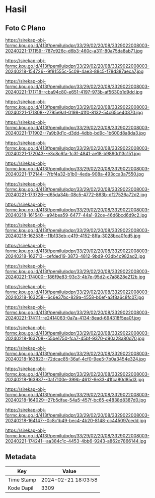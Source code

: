 # Hasil

## Foto C Plano

https://sirekap-obj-formc.kpu.go.id/413f/pemilu/pdpr/33/29/02/20/08/3329022008003-20240221-171159--787c926c-d6b3-460c-a311-80a75da8ab71.jpg

https://sirekap-obj-formc.kpu.go.id/413f/pemilu/pdpr/33/29/02/20/08/3329022008003-20240218-154726--9f81555c-5c09-4ae3-88c5-f78d387aeca7.jpg

https://sirekap-obj-formc.kpu.go.id/413f/pemilu/pdpr/33/29/02/20/08/3329022008003-20240221-171718--cba94c80-e651-4197-973b-af5630b1d9dd.jpg

https://sirekap-obj-formc.kpu.go.id/413f/pemilu/pdpr/33/29/02/20/08/3329022008003-20240221-171808--2795e9a1-0198-41f0-8132-54c65ce40370.jpg

https://sirekap-obj-formc.kpu.go.id/413f/pemilu/pdpr/33/29/02/20/08/3329022008003-20240221-171902--7a9b9d1c-d3dd-4dbb-bd9c-1b600d8a8da3.jpg

https://sirekap-obj-formc.kpu.go.id/413f/pemilu/pdpr/33/29/02/20/08/3329022008003-20240221-172043--e3c8c6fa-1c3f-4841-ae18-b9890d13c151.jpg

https://sirekap-obj-formc.kpu.go.id/413f/pemilu/pdpr/33/29/02/20/08/3329022008003-20240221-172144--7fbf4a32-b1b0-4eda-908a-493cca3a7550.jpg

https://sirekap-obj-formc.kpu.go.id/413f/pemilu/pdpr/33/29/02/20/08/3329022008003-20240221-173726--d65da34b-08c5-4772-863b-df27526a72d2.jpg

https://sirekap-obj-formc.kpu.go.id/413f/pemilu/pdpr/33/29/02/20/08/3329022008003-20240218-161540--a94bea59-6477-44a1-92ce-46d6bcd6d9c2.jpg

https://sirekap-obj-formc.kpu.go.id/413f/pemilu/pdpr/33/29/02/20/08/3329022008003-20240218-162538--11b133eb-c419-4152-8ffa-3028bca0fcd5.jpg

https://sirekap-obj-formc.kpu.go.id/413f/pemilu/pdpr/33/29/02/20/08/3329022008003-20240218-162713--cefded19-3873-4812-9bd9-03db4c982ad2.jpg

https://sirekap-obj-formc.kpu.go.id/413f/pemilu/pdpr/33/29/02/20/08/3329022008003-20240221-174000--186f9e83-93c3-4b7e-95d2-c7a8828e212b.jpg

https://sirekap-obj-formc.kpu.go.id/413f/pemilu/pdpr/33/29/02/20/08/3329022008003-20240218-163258--6c6e37bc-829a-4558-b0ef-a3f8a6c8fc07.jpg

https://sirekap-obj-formc.kpu.go.id/413f/pemilu/pdpr/33/29/02/20/08/3329022008003-20240221-174111--e2414063-0a7a-4134-8ead-694318f5ea0f.jpg

https://sirekap-obj-formc.kpu.go.id/413f/pemilu/pdpr/33/29/02/20/08/3329022008003-20240218-163708--55be1750-fca7-45bf-9370-d90a28a80d70.jpg

https://sirekap-obj-formc.kpu.go.id/413f/pemilu/pdpr/33/29/02/20/08/3329022008003-20240218-163823--72dcac85-36af-4cf0-9ee5-7b0a3454e324.jpg

https://sirekap-obj-formc.kpu.go.id/413f/pemilu/pdpr/33/29/02/20/08/3329022008003-20240218-163937--0af7100e-399b-4612-9e33-41fca80d85d3.jpg

https://sirekap-obj-formc.kpu.go.id/413f/pemilu/pdpr/33/29/02/20/08/3329022008003-20240218-164029--27b5dfae-54a5-457f-bc65-e4838d8387d0.jpg

https://sirekap-obj-formc.kpu.go.id/413f/pemilu/pdpr/33/29/02/20/08/3329022008003-20240218-164147--0c8c1b49-bec4-4b20-8148-cc445097cedd.jpg

https://sirekap-obj-formc.kpu.go.id/413f/pemilu/pdpr/33/29/02/20/08/3329022008003-20240221-174241--aa384c1c-4453-4bb6-9243-a862d7866144.jpg


## Metadata

| Key        | Value               |
| ---------- | ------------------- |
| Time Stamp | 2024-02-21 18:03:58 |
| Kode Dapil | 3309                |



